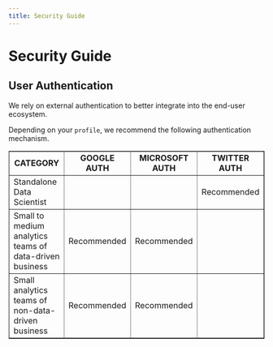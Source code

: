 ```yaml
---
title: Security Guide
---
```


# Security Guide

## User Authentication

We rely on external authentication to better integrate into the end-user ecosystem.

Depending on your `profile`, we recommend the following authentication mechanism.

<table class="bodyTable table table-striped table-hover" border="1">
  <tbody>
    <tr class="a">
      <td style="text-align: center;"><b>CATEGORY</b></td>
      <td style="text-align: center;"><b>GOOGLE AUTH</b></td>
      <td style="text-align: center;"><b>MICROSOFT AUTH</b></td>
      <td style="text-align: center;"><b>TWITTER AUTH</b></td>
    </tr>
    <tr class="b">
      <td>Standalone Data Scientist</td>
      <td style="text-align: center;"></td>
      <td style="text-align: center;"></td>
      <td style="text-align: center;">Recommended</td>
    </tr>
    <tr class="b">
      <td>Small to medium analytics teams of data-driven business</td>
      <td style="text-align: center;">Recommended</td>
      <td style="text-align: center;">Recommended</td>
      <td style="text-align: center;"></td>
    </tr>
    <tr class="b">
      <td>Small analytics teams of non-data-driven business</td>
      <td style="text-align: center;">Recommended</td>
      <td style="text-align: center;">Recommended</td>
      <td style="text-align: center;"></td>
    </tr>
  </tbody>
</table>
